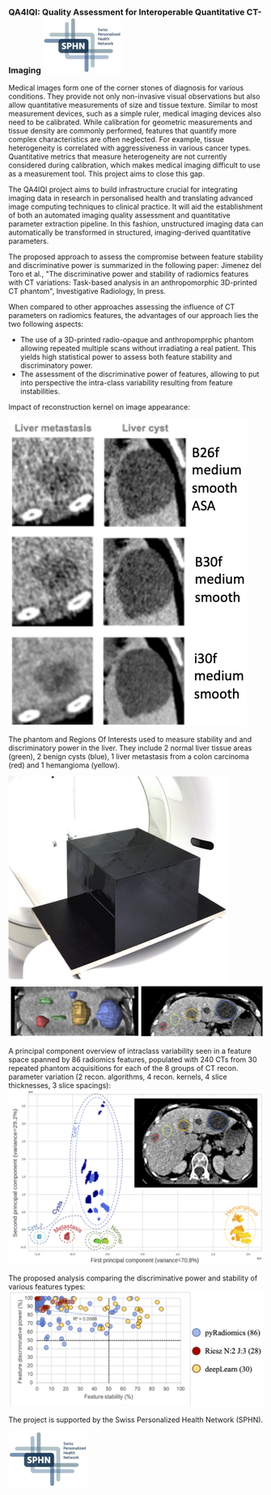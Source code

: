 ### QA4IQI: Quality Assessment for Interoperable Quantitative CT-Imaging                                   ![SPHN Logo](/SPHN-Logo-SIB-Colors-155x111.png)

Medical images form one of the corner stones of diagnosis for various conditions. They provide not only non-invasive visual observations but also allow quantitative measurements of size and tissue texture. Similar to most measurement devices, such as a simple ruler, medical imaging devices also need to be calibrated. While calibration for geometric measurements and tissue density are commonly performed, features that quantify more complex characteristics are often neglected. For example, tissue heterogeneity is correlated with aggressiveness in various cancer types. Quantitative metrics that measure heterogeneity are not currently considered during calibration, which makes medical imaging difficult to use as a measurement tool. This project aims to close this gap.

The QA4IQI project aims to build infrastructure crucial for integrating imaging data in research in personalised health and translating advanced image computing techniques to clinical practice. It will aid the establishment of both an automated imaging quality assessment and quantitative parameter extraction pipeline. In this fashion, unstructured imaging data can automatically be transformed in structured, imaging-derived quantitative parameters.

The proposed approach to assess the compromise between feature stability and discriminative power is summarized in the following paper: 
Jimenez del Toro et al., "The discriminative power and stability of radiomics features with CT variations: Task-based analysis in an anthropomorphic 3D-printed CT phantom", Investigative Radiology, In press.

When compared to other approaches assessing the influence of CT parameters on radiomics features, the advantages of our approach lies the two following aspects:
* The use of a 3D-printed radio-opaque and anthropomprphic phantom allowing repeated multiple scans without irradiating a real patient. This yields high statistical power to assess both feature stability and discriminatory power.
* The assessment of the discriminative power of features, allowing to put into perspective the intra-class variability resulting from feature instabilities.

Impact of reconstruction kernel on image appearance:

![Recon Kernel](/reconKernel.png)

The phantom and Regions Of Interests used to measure stability and and discriminatory power in the liver. They include 2 normal liver tissue areas (green), 2 benign cysts (blue), 1 liver metastasis from a colon carcinoma (red) and 1 hemangioma (yellow).

![phantom](/phantom.png)
![ROIs](/ROIs.png)

A principal component overview of intraclass variability seen in a feature space spanned by 86 radiomics features, populated with 240 CTs from 30 repeated phantom acquisitions for each of the 8 groups of CT recon. parameter variation (2 recon. algorithms, 4 recon. kernels, 4 slice thicknesses, 3 slice spacings):
![PCA](/PCA.png)

The proposed analysis comparing the discriminative power and stability of various features types:
![stabVSdiscr](/stabVSdiscr.png)

The project is supported by the Swiss Personalized Health Network (SPHN). 

![SPHN Logo](/SPHN-Logo-SIB-Colors-155x111.png)
